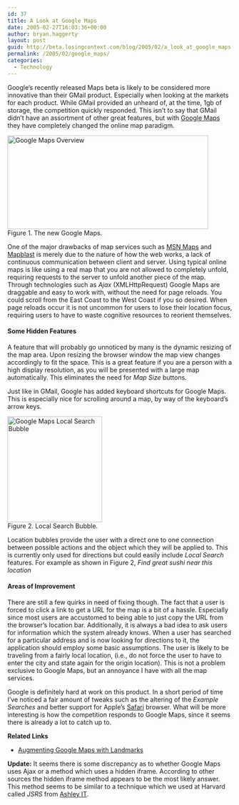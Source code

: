 ```yaml
---
id: 37
title: A Look at Google Maps
date: 2005-02-27T16:03:36+00:00
author: bryan.haggerty
layout: post
guid: http://beta.losingcontext.com/blog/2005/02/a_look_at_google_maps.php
permalink: /2005/02/google_maps/
categories:
  - Technology
---
```

Google&#8217;s recently released Maps beta is likely to be considered more innovative than their GMail product. Especially when looking at the markets for each product. While GMail provided an unheard of, at the time, 1gb of storage, the competition quickly responded. This isn&#8217;t to say that GMail didn&#8217;t have an assortment of other great features, but with [Google Maps](http://maps.google.com) they have completely changed the online map paradigm.

<p class="figure-centered">
  <img src="http://www.losingcontext.com/blog/images/gmaps-overview.jpg" alt="Google Maps Overview" height="210" width="450" /><br /> Figure 1. The new Google Maps.
</p>

One of the major drawbacks of map services such as [MSN Maps](http://maps.msn.com) and [Mapblast](http://www.mapblast.com) is merely due to the nature of how the web works, a lack of continuous communication between client and server. Using typical online maps is like using a real map that you are not allowed to completely unfold, requiring requests to the server to unfold another piece of the map. Through technologies such as _Ajax_ (XMLHttpRequest) Google Maps are draggable and easy to work with, without the need for page reloads. You could scroll from the East Coast to the West Coast if you so desired. When page reloads occur it is not uncommon for users to lose their location focus, requiring users to have to waste cognitive resources to reorient themselves.

#### Some Hidden Features

A feature that will probably go unnoticed by many is the dynamic resizing of the map area. Upon resizing the browser window the map view changes accordingly to fit the space. This is a great feature if you are a person with a high display resolution, as you will be presented with a large map automatically. This eliminates the need for _Map Size_ buttons.

Just like in GMail, Google has added keyboard shortcuts for Google Maps. This is especially nice for scrolling around a map, by way of the keyboard&#8217;s arrow keys.

<p class="figure-right">
  <img src="http://www.losingcontext.com/blog/images/gmaps-local-search.jpg" alt="Google Maps Local Search Bubble" height="237" width="212" /><br /> Figure 2. Local Search Bubble.
</p>

Location bubbles provide the user with a direct one to one connection between possible actions and the object which they will be applied to. This is currently only used for directions but could easily include _Local Search_ features. For example as shown in Figure 2, _Find great sushi near this location_

#### Areas of Improvement

There are still a few quirks in need of fixing though. The fact that a user is forced to click a link to get a URL for the map is a bit of a hassle. Especially since most users are accustomed to being able to just copy the URL from the browser&#8217;s location bar. Additionally, it is always a bad idea to ask users for information which the system already knows. When a user has searched for a particular address and is now looking for directions to it, the application should employ some basic assumptions. The user is likely to be traveling from a fairly local location, (i.e., do not force the user to have to enter the city and state again for the origin location). This is not a problem exclusive to Google Maps, but an annoyance I have with all the map services.

Google is definitely hard at work on this product. In a short period of time I&#8217;ve noticed a fair amount of tweaks such as the altering of the _Example Searches_ and better support for Apple&#8217;s [Safari](http://www.apple.com/safari/) browser. What will be more interesting is how the competition responds to Google Maps, since it seems there is already a lot to catch up to.

<p id="related-links">
  <strong>Related Links</strong>
</p>

  * [Augmenting Google Maps with Landmarks](/blog/2005/03/augmenting_goog.php)

<p id="update">
  <strong>Update:</strong> It seems there is some discrepancy as to whether Google Maps uses Ajax or a method which uses a hidden iframe. According to other sources the hidden iframe method appears to be the most likely answer. This method seems to be similar to a technique which we used at Harvard called <em>JSRS</em> from <a href="http://www.ashleyit.com/rs/" title="Learn more about JSRS">Ashley IT</a>.
</p>